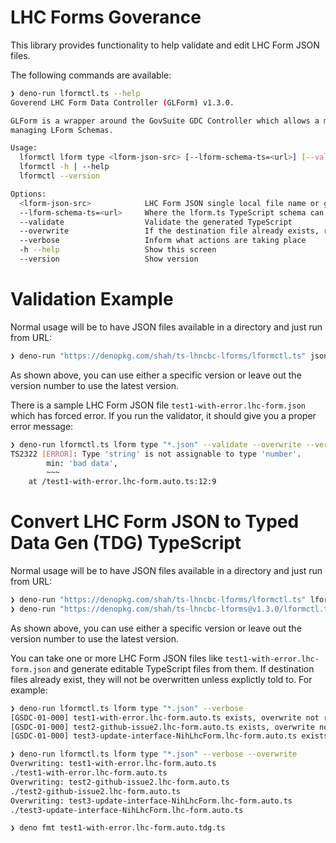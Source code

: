 # LHC Forms Goverance

This library provides functionality to help validate and edit LHC Form JSON files.

The following commands are available:

```bash
❯ deno-run lformctl.ts --help
Goverend LHC Form Data Controller (GLForm) v1.3.0.

GLForm is a wrapper around the GovSuite GDC Controller which allows a more convenient CLI for
managing LForm Schemas.

Usage:
  lformctl lform type <lform-json-src> [--lform-schema-ts=<url>] [--validate] [--overwrite] [--verbose] [--dry-run]
  lformctl -h | --help
  lformctl --version

Options:
  <lform-json-src>            LHC Form JSON single local file name or glob (like "*.json" or "**/*.json")
  --lform-schema-ts=<url>     Where the lform.ts TypeScript schema can be found
  --validate                  Validate the generated TypeScript
  --overwrite                 If the destination file already exists, replace it
  --verbose                   Inform what actions are taking place
  -h --help                   Show this screen
  --version                   Show version
```

# Validation Example

Normal usage will be to have JSON files available in a directory and just run from URL:

```bash
❯ deno-run "https://denopkg.com/shah/ts-lhncbc-lforms/lformctl.ts" json type "**/*.json" --verbose
```

As shown above, you can use either a specific version or leave out the version number to use the latest version.

There is a sample LHC Form JSON file `test1-with-error.lhc-form.json` which has forced error. If you run the validator, it should give you a proper error message:

```bash
❯ deno-run lformctl.ts lform type "*.json" --validate --overwrite --verbose
TS2322 [ERROR]: Type 'string' is not assignable to type 'number'.
        min: 'bad data',
        ~~~
    at /test1-with-error.lhc-form.auto.ts:12:9
```

# Convert LHC Form JSON to Typed Data Gen (TDG) TypeScript

Normal usage will be to have JSON files available in a directory and just run from URL:

```bash
❯ deno-run "https://denopkg.com/shah/ts-lhncbc-lforms/lformctl.ts" lform type "**/*.json" --verbose
❯ deno-run "https://denopkg.com/shah/ts-lhncbc-lforms@v1.3.0/lformctl.ts" lform type "**/*.json" --verbose
```

As shown above, you can use either a specific version or leave out the version number to use the latest version.

You can take one or more LHC Form JSON files like `test1-with-error.lhc-form.json` and generate editable TypeScript files from them. If destination files already exist, they will not be overwritten unless explictly told to. For example:

```bash
❯ deno-run lformctl.ts lform type "*.json" --verbose
[GSDC-01-000] test1-with-error.lhc-form.auto.ts exists, overwrite not requested, not replacing
[GSDC-01-000] test2-github-issue2.lhc-form.auto.ts exists, overwrite not requested, not replacing
[GSDC-01-000] test3-update-interface-NihLhcForm.lhc-form.auto.ts exists, overwrite not requested, not replacing

❯ deno-run lformctl.ts lform type "*.json" --verbose --overwrite
Overwriting: test1-with-error.lhc-form.auto.ts
./test1-with-error.lhc-form.auto.ts
Overwriting: test2-github-issue2.lhc-form.auto.ts
./test2-github-issue2.lhc-form.auto.ts
Overwriting: test3-update-interface-NihLhcForm.lhc-form.auto.ts
./test3-update-interface-NihLhcForm.lhc-form.auto.ts

❯ deno fmt test1-with-error.lhc-form.auto.tdg.ts
```
